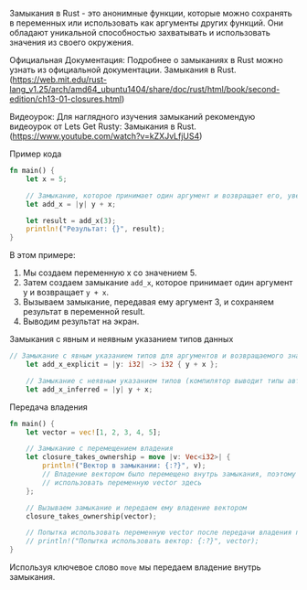 
Замыкания в Rust - это анонимные функции, которые можно сохранять в переменных или использовать как аргументы других функций. Они обладают уникальной способностью захватывать и использовать значения из своего окружения.

Официальная Документация:
Подробнее о замыканиях в Rust можно узнать из официальной документации. Замыкания в Rust. (https://web.mit.edu/rust-lang_v1.25/arch/amd64_ubuntu1404/share/doc/rust/html/book/second-edition/ch13-01-closures.html)

Видеоурок:
Для наглядного изучения замыканий рекомендую видеоурок от Lets Get Rusty: Замыкания в Rust. (https://www.youtube.com/watch?v=kZXJvLfjUS4)

Пример кода

```rust
fn main() {
    let x = 5;

    // Замыкание, которое принимает один аргумент и возвращает его, увеличенного на значение x
    let add_x = |y| y + x;

    let result = add_x(3);
    println!("Результат: {}", result);
}
```

В этом примере:

1) Мы создаем переменную x со значением 5.
2) Затем создаем замыкание `add_x`, которое принимает один аргумент y и возвращает `y + x`.
3) Вызываем замыкание, передавая ему аргумент 3, и сохраняем результат в переменной result.
4) Выводим результат на экран.

Замыкания с явным и неявным указанием типов данных

```rust
// Замыкание с явным указанием типов для аргументов и возвращаемого значения
    let add_x_explicit = |y: i32| -> i32 { y + x };

    // Замыкание с неявным указанием типов (компилятор выводит типы автоматически)
    let add_x_inferred = |y| y + x;
```
Передача владения

```rust
fn main() {
    let vector = vec![1, 2, 3, 4, 5];

    // Замыкание с перемещением владения
    let closure_takes_ownership = move |v: Vec<i32>| {
        println!("Вектор в замыкании: {:?}", v);
        // Владение вектором было перемещено внутрь замыкания, поэтому мы не можем больше
        // использовать переменную vector здесь
    };

    // Вызываем замыкание и передаем ему владение вектором
    closure_takes_ownership(vector);

    // Попытка использовать переменную vector после передачи владения приведет к ошибке компиляции
    // println!("Попытка использовать вектор: {:?}", vector);
}
```

Используя ключевое слово `move` мы передаем владение внутрь замыкания.
